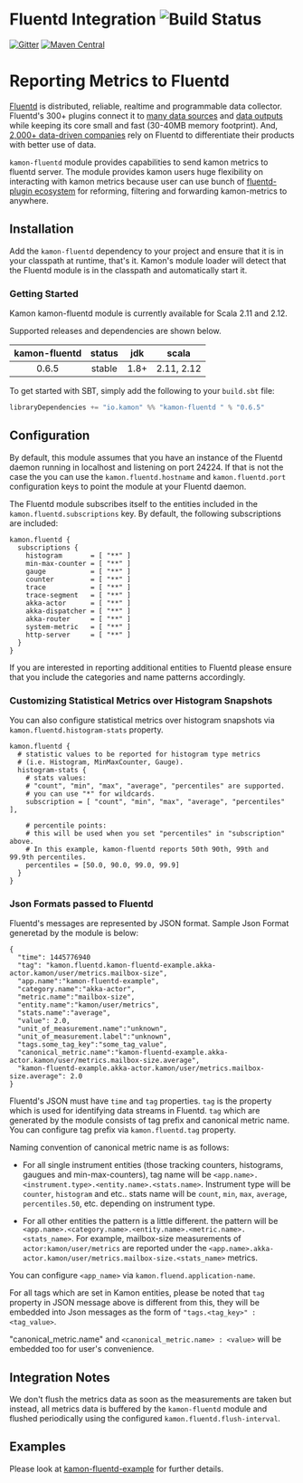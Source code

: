 Fluentd Integration    ![Build Status](https://travis-ci.org/kamon-io/kamon-fluentd.svg?branch=master)
==========================

[![Gitter](https://badges.gitter.im/Join%20Chat.svg)](https://gitter.im/kamon-io/Kamon?utm_source=badge&utm_medium=badge&utm_campaign=pr-badge&utm_content=badge)
[![Maven Central](https://maven-badges.herokuapp.com/maven-central/io.kamon/kamon-fluentd_2.11/badge.svg)](https://maven-badges.herokuapp.com/maven-central/io.kamon/kamon-fluentd_2.11)

Reporting Metrics to Fluentd
===========================
[Fluentd] is distributed, reliable, realtime and programmable data collector. Fluentd's 300+ plugins connect it to [many data sources](http://www.fluentd.org/datasources) and [data outputs](http://www.fluentd.org/dataoutputs) while keeping its core small and fast (30-40MB memory footprint). And, [2,000+ data-driven companies](http://www.fluentd.org/testimonials) rely on Fluentd to differentiate their products with better use of data.

`kamon-fluentd` module provides capabilities to send kamon metrics to fluentd server. The module provides kamon users huge flexibility on interacting with kamon metrics because user can use bunch of [fluentd-plugin ecosystem](http://www.fluentd.org/plugins) for reforming, filtering and forwarding kamon-metrics to anywhere.

Installation
------------

Add the `kamon-fluentd` dependency to your project and ensure that it is in your classpath at runtime, that's it.
Kamon's module loader will detect that the Fluentd module is in the classpath and automatically start it.

### Getting Started

Kamon kamon-fluentd module is currently available for Scala 2.11 and 2.12.

Supported releases and dependencies are shown below.

| kamon-fluentd  | status | jdk  | scala            |
|:------:|:------:|:----:|------------------|
|  0.6.5 | stable | 1.8+ |  2.11, 2.12  |

To get started with SBT, simply add the following to your `build.sbt`
file:

```scala
libraryDependencies += "io.kamon" %% "kamon-fluentd " % "0.6.5"
```

Configuration
-------------

By default, this module assumes that you have an instance of the Fluentd daemon running in localhost and listening on port 24224. If that is not the case the you can use the `kamon.fluentd.hostname` and `kamon.fluentd.port` configuration keys to point the module at your Fluentd daemon.

The Fluentd module subscribes itself to the entities included in the `kamon.fluentd.subscriptions` key. By default, the following subscriptions are included:

```typesafeconfig
kamon.fluentd {
  subscriptions {
    histogram       = [ "**" ]
    min-max-counter = [ "**" ]
    gauge           = [ "**" ]
    counter         = [ "**" ]
    trace           = [ "**" ]
    trace-segment   = [ "**" ]
    akka-actor      = [ "**" ]
    akka-dispatcher = [ "**" ]
    akka-router     = [ "**" ]
    system-metric   = [ "**" ]
    http-server     = [ "**" ]
  }
}
```

If you are interested in reporting additional entities to Fluentd please ensure that you include the categories and name patterns accordingly.

### Customizing Statistical Metrics over Histogram Snapshots ###
You can also configure statistical metrics over histogram snapshots via `kamon.fluentd.histogram-stats` property.

```typesafeconfig
kamon.fluentd {
  # statistic values to be reported for histogram type metrics
  # (i.e. Histogram, MinMaxCounter, Gauge).
  histogram-stats {
    # stats values:
    # "count", "min", "max", "average", "percentiles" are supported.
    # you can use "*" for wildcards.
    subscription = [ "count", "min", "max", "average", "percentiles" ],

    # percentile points:
    # this will be used when you set "percentiles" in "subscription" above.
    # In this example, kamon-fluentd reports 50th 90th, 99th and 99.9th percentiles.
    percentiles = [50.0, 90.0, 99.0, 99.9]
  }
}
```
### Json Formats passed to Fluentd ###

Fluentd's messages are represented by JSON format.  Sample Json Format generetad by the module is below:

```
{
  "time": 1445776940
  "tag": "kamon.fluentd.kamon-fluentd-example.akka-actor.kamon/user/metrics.mailbox-size",
  "app.name":"kamon-fluentd-example",
  "category.name":"akka-actor",
  "metric.name":"mailbox-size",
  "entity.name":"kamon/user/metrics",
  "stats.name":"average",
  "value": 2.0,
  "unit_of_measurement.name":"unknown",
  "unit_of_measurement.label":"unknown",
  "tags.some_tag_key":"some_tag_value",
  "canonical_metric.name":"kamon-fluentd-example.akka-actor.kamon/user/metrics.mailbox-size.average",
  "kamon-fluentd-example.akka-actor.kamon/user/metrics.mailbox-size.average": 2.0
}
```

Fluentd's JSON must have `time` and `tag` properties. `tag` is the property which is used for identifying data streams in Fluentd. `tag` which are generated by the module consists of tag prefix and canonical metric name. You can configure tag prefix via `kamon.fluentd.tag` property.

Naming convention of canonical metric name is as follows:

* For all single instrument entities (those tracking counters, histograms, gaugues and min-max-counters), tag name will be `<app.name>.<instrument.type>.<entity.name>.<stats.name>`. Instrument type will be `counter`, `histogram` and etc.. stats name will be `count`, `min`, `max`, `average`, `percentiles.50`, etc. depending on instrument type.

* For all other entities the pattern is a little different. the pattern will be `<app.name>.<category.name>.<entity.name>.<metric.name>.<stats_name>`.  For example, mailbox-size measurements of `actor:kamon/user/metrics` are reported under the `<app.name>.akka-actor.kamon/user/metrics.mailbox-size.<stats_name>` metrics.

You can configure `<app_name>` via `kamon.fluend.application-name`.

For all tags which are set in Kamon entities, please be noted that `tag` property in JSON message above is different from this, they will be embedded into Json messages as the form of `"tags.<tag_key>" : <tag_value>`.

"canonical_metric.name" and `<canonical_metric.name> : <value>` will be embedded too for user's convenience.

Integration Notes
-----------------

We don't flush the metrics data as soon as the measurements are taken but instead, all metrics data is buffered by the `kamon-fluentd` module and flushed periodically using the configured `kamon.fluentd.flush-interval`.

Examples
--------
Please look at [kamon-fluentd-example](https://github.com/kamon-io/Kamon/tree/master/kamon-examples/kamon-fluentd-example) for further details.

[Fluentd]: http://www.fluentd.org/
